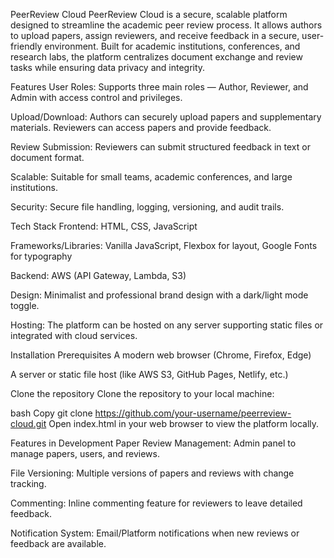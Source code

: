 PeerReview Cloud
PeerReview Cloud is a secure, scalable platform designed to streamline the academic peer review process. It allows authors to upload papers, assign reviewers, and receive feedback in a secure, user-friendly environment. Built for academic institutions, conferences, and research labs, the platform centralizes document exchange and review tasks while ensuring data privacy and integrity.

Features
User Roles: Supports three main roles — Author, Reviewer, and Admin with access control and privileges.

Upload/Download: Authors can securely upload papers and supplementary materials. Reviewers can access papers and provide feedback.

Review Submission: Reviewers can submit structured feedback in text or document format.

Scalable: Suitable for small teams, academic conferences, and large institutions.

Security: Secure file handling, logging, versioning, and audit trails.

Tech Stack
Frontend: HTML, CSS, JavaScript

Frameworks/Libraries: Vanilla JavaScript, Flexbox for layout, Google Fonts for typography

Backend: AWS (API Gateway, Lambda, S3)

Design: Minimalist and professional brand design with a dark/light mode toggle.

Hosting: The platform can be hosted on any server supporting static files or integrated with cloud services.

Installation
Prerequisites
A modern web browser (Chrome, Firefox, Edge)

A server or static file host (like AWS S3, GitHub Pages, Netlify, etc.)

Clone the repository
Clone the repository to your local machine:

bash
Copy
git clone https://github.com/your-username/peerreview-cloud.git
Open index.html in your web browser to view the platform locally.

Features in Development
Paper Review Management: Admin panel to manage papers, users, and reviews.

File Versioning: Multiple versions of papers and reviews with change tracking.

Commenting: Inline commenting feature for reviewers to leave detailed feedback.

Notification System: Email/Platform notifications when new reviews or feedback are available.
